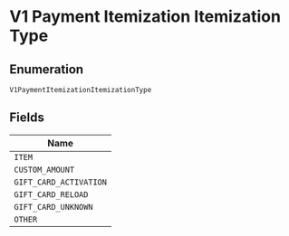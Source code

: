 
# V1 Payment Itemization Itemization Type

## Enumeration

`V1PaymentItemizationItemizationType`

## Fields

| Name |
|  --- |
| `ITEM` |
| `CUSTOM_AMOUNT` |
| `GIFT_CARD_ACTIVATION` |
| `GIFT_CARD_RELOAD` |
| `GIFT_CARD_UNKNOWN` |
| `OTHER` |

